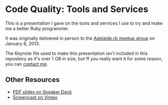 # Code Quality: Tools and Services

This is a presentation I gave on the tools and services I use to try
and make me a better Ruby programmer.

It was originally delivered in person to the
[Adelaide.rb meetup group](https://www.meetup.com/adelaiderb/)
on January 8, 2013.

The Keynote file used to make this presentation isn't included in this
repository as it's over 1 GB in size, but ff you really want it for some reason,
you can [contact me](https://twitter.com/paulfioravanti).

## Other Resources

- [PDF slides on Speaker Deck](https://speakerdeck.com/paulfioravanti/code-quality-tools-and-services)
- [Screencast on Vimeo](http://vimeo.com/paulfioravanti/code-quality)
